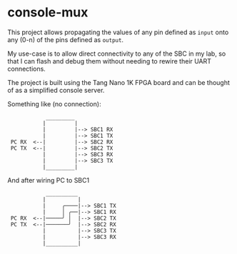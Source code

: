 # console-mux

This project allows propagating the values of any pin defined as `input` onto any (0-n) of the pins defined as `output`.

My use-case is to allow direct connectivity to any of the SBC in my lab, so that I can flash and debug them without needing
to rewire their UART connections.

The project is built using the Tang Nano 1K FPGA board and can be thought of as a simplified console server.


Something like (no connection):
```
            _________
           |         |
           |         |--> SBC1 RX
           |         |--> SBC1 TX
 PC RX  <--|         |--> SBC2 RX
 PC TX  <--|         |--> SBC2 TX
           |         |--> SBC3 RX
           |         |--> SBC3 TX
           |_________|
```

And after wiring PC to SBC1
```
            __________
           |          |
           |     ╭────|--> SBC1 TX
           |     │ ╭──|--> SBC1 RX
 PC RX  <--|─────╯ │  |--> SBC2 TX
 PC TX  <--|───────╯  |--> SBC2 RX
           |          |--> SBC3 TX
           |          |--> SBC3 RX
           |__________|
```

